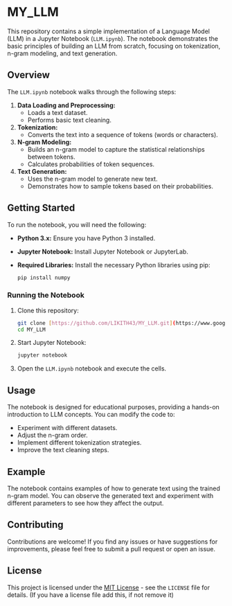 # MY_LLM

This repository contains a simple implementation of a Language Model (LLM) in a Jupyter Notebook (`LLM.ipynb`). The notebook demonstrates the basic principles of building an LLM from scratch, focusing on tokenization, n-gram modeling, and text generation.

## Overview

The `LLM.ipynb` notebook walks through the following steps:

1.  **Data Loading and Preprocessing:**
    * Loads a text dataset.
    * Performs basic text cleaning.
2.  **Tokenization:**
    * Converts the text into a sequence of tokens (words or characters).
3.  **N-gram Modeling:**
    * Builds an n-gram model to capture the statistical relationships between tokens.
    * Calculates probabilities of token sequences.
4.  **Text Generation:**
    * Uses the n-gram model to generate new text.
    * Demonstrates how to sample tokens based on their probabilities.

## Getting Started

To run the notebook, you will need the following:

* **Python 3.x:** Ensure you have Python 3 installed.
* **Jupyter Notebook:** Install Jupyter Notebook or JupyterLab.
* **Required Libraries:** Install the necessary Python libraries using pip:

    ```bash
    pip install numpy
    ```

### Running the Notebook

1.  Clone this repository:

    ```bash
    git clone [https://github.com/LIKITH43/MY_LLM.git](https://www.google.com/search?q=https://github.com/LIKITH43/MY_LLM.git)
    cd MY_LLM
    ```

2.  Start Jupyter Notebook:

    ```bash
    jupyter notebook
    ```

3.  Open the `LLM.ipynb` notebook and execute the cells.

## Usage

The notebook is designed for educational purposes, providing a hands-on introduction to LLM concepts. You can modify the code to:

* Experiment with different datasets.
* Adjust the n-gram order.
* Implement different tokenization strategies.
* Improve the text cleaning steps.

## Example

The notebook contains examples of how to generate text using the trained n-gram model. You can observe the generated text and experiment with different parameters to see how they affect the output.

## Contributing

Contributions are welcome! If you find any issues or have suggestions for improvements, please feel free to submit a pull request or open an issue.

## License

This project is licensed under the [MIT License](LICENSE) - see the `LICENSE` file for details. (If you have a license file add this, if not remove it)
